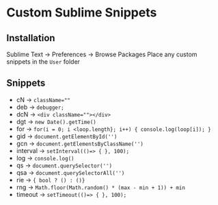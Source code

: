 # Custom Sublime Snippets

## Installation
Sublime Text -> Preferences -> Browse Packages
Place any custom snippets in the `User` folder

## Snippets
- cN -> `className=""`
- deb -> `debugger;`
- dcN -> `<div className=""></div>`
- dgt -> `new Date().getTime()`
- for -> `for(i = 0; i <loop.length}; i++) { console.log(loop[i]); }`
- gid -> `document.getElementById('')`
- gcn -> `document.getElementsByClassName('')`
- interval -> `setInterval(()=> { }, 100);`
- log -> `console.log()`
- qs -> `document.querySelector('')`
- qsa -> `document.querySelectorAll('')`
- rie -> `{ bool ? () : ()}`
- rng -> `Math.floor(Math.random() * (max - min + 1)) + min`
- timeout -> `setTimeout(()=> { }, 100);`